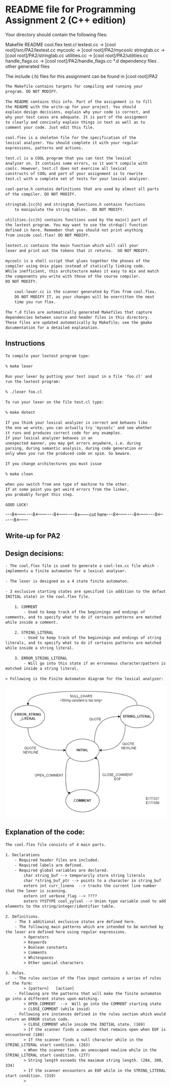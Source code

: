 README file for Programming Assignment 2 (C++ edition)
=====================================================

Your directory should contain the following files:

 Makefile
 README
 cool.flex
 test.cl
 lextest.cc      -> [cool root]/src/PA2/lextest.cc
 mycoolc         -> [cool root]/PA2/mycoolc
 stringtab.cc    -> [cool root]/PA2/stringtab.cc
 utilities.cc    -> [cool root]/PA2/utilities.cc
 handle_flags.cc -> [cool root]/PA2/handle_flags.cc
 *.d             dependency files
 *.*             other generated files

The include (.h) files for this assignment can be found in 
[cool root]/PA2

	The Makefile contains targets for compiling and running your
	program. DO NOT MODIFY.

	The README contains this info. Part of the assignment is to fill
	the README with the write-up for your project. You should
	explain design decisions, explain why your code is correct, and
	why your test cases are adequate. It is part of the assignment
	to clearly and concisely explain things in text as well as to
	comment your code. Just edit this file.

	cool.flex is a skeleton file for the specification of the
	lexical analyzer. You should complete it with your regular
	expressions, patterns and actions. 

	test.cl is a COOL program that you can test the lexical
	analyzer on. It contains some errors, so it won't compile with
	coolc. However, test.cl does not exercise all lexical
	constructs of COOL and part of your assignment is to rewrite
	test.cl with a complete set of tests for your lexical analyzer.

	cool-parse.h contains definitions that are used by almost all parts
	of the compiler. DO NOT MODIFY.

	stringtab.{cc|h} and stringtab_functions.h contains functions
        to manipulate the string tables.  DO NOT MODIFY.

	utilities.{cc|h} contains functions used by the main() part of
	the lextest program. You may want to use the strdup() function
	defined in here. Remember that you should not print anything
	from inside cool.flex! DO NOT MODIFY.

	lextest.cc contains the main function which will call your
	lexer and print out the tokens that it returns.  DO NOT MODIFY.

	mycoolc is a shell script that glues together the phases of the
	compiler using Unix pipes instead of statically linking code.  
	While inefficient, this architecture makes it easy to mix and match
	the components you write with those of the course compiler.
	DO NOT MODIFY.	

        cool-lexer.cc is the scanner generated by flex from cool.flex.
        DO NOT MODIFY IT, as your changes will be overritten the next
        time you run flex.

 	The *.d files are automatically generated Makefiles that capture
 	dependencies between source and header files in this directory.
 	These files are updated automatically by Makefile; see the gmake
 	documentation for a detailed explanation.

Instructions
------------

	To compile your lextest program type:

	% make lexer

	Run your lexer by putting your test input in a file 'foo.cl' and
	run the lextest program:

	% ./lexer foo.cl

	To run your lexer on the file test.cl type:

	% make dotest

	If you think your lexical analyzer is correct and behaves like
	the one we wrote, you can actually try 'mycoolc' and see whether
	it runs and produces correct code for any examples.
	If your lexical analyzer behaves in an
	unexpected manner, you may get errors anywhere, i.e. during
	parsing, during semantic analysis, during code generation or
	only when you run the produced code on spim. So beware.

	If you change architectures you must issue

	% make clean

	when you switch from one type of machine to the other.
	If at some point you get weird errors from the linker,	
	you probably forgot this step.

	GOOD LUCK!

---8<------8<------8<------8<---cut here---8<------8<------8<------8<---

Write-up for PA2
----------------

## Design decisions:

	- The cool.flex file is used to generate a cool-lex.cc file which - implements a finite automaton for a lexical analyser.

	- The lexer is designed as a 4 state finite automaton.

	- 3 exclusive starting states are specified (in addition to the defaut INITIAL state) in the cool.flex file.

		1. COMMENT
			- Used to keep track of the beginnings and endings of comments, and to specify what to do if certains patterns are matched while inside a comment.

		2. STRING_LITERAL
			- Used to keep track of the beginnings and endings of string literals, and to specify what to do if certains patterns are matched while inside a string literal.

		3. ERROR_STRING_LITERAL
			- Will go into this state if an erroneous character/pattern is matched inside a string literal. 

	> Following is the Finite Automaton diagram for the lexical analyzer:
	
![](./cool_lexer_finite_automaton.png)

## Explanation of the code:

	The cool.flex file consists of 4 main parts.

	1. Declarations
		- Required header files are included.
		- Required labels are defined.
		- Required global variables are declared.
			char string_buf --> temporarily store string literals
			char *string_buf_ptr --> points to a character in string_buf
			extern int curr_lineno  --> tracks the current line number that the lexer is scanning.
			extern int verbose_flag --> ????
			extern YYSTYPE cool_yylval --> Union type variable used to add elements to the string/integer/identifier table.
	
	2. Definitions.
		- The 3 additional exclusive states are defined here.
		- The following main patterns which are intended to be matched by the lexer are defined here using regular expressions.
			> Operators
			> Keywords
			> Boolean constants
			> Comments
			> Whitespaces
			> Other special characters

	3. Rules.
		- The rules section of the flex input contains a series of rules of the form:
			> [pattern]   [action]
		- Following are the patterns that will make the finite automaton go into a different states upon matching.
			> OPEN_COMMENT  -->  Will go into the COMMENT starting state
			> CLOSE_COMMENT (while insid)
		- Following are instances defined in the rules section which would return an ERROR status code.
			> CLOSE_COMMENT while inside the INITIAL state. (169)
			> If the scanner finds a comment that remains open when EOF is encountered (180)
			> If the scanner finds a null character while in the STRING_LITERAL start condition. (263)
			> When the scanner finds an unescaped newline while in the STRING_LITERAL start condition. (277)
			> String length exceeds the maximum string length. (284, 308, 334)
			> If the scanner encounters an EOF while in the STRING_LITERAL start condition. (319)
			> 
